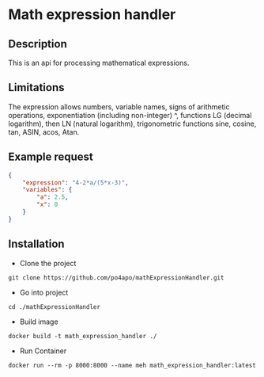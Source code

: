 # Math expression handler

## Description
This is an api for processing mathematical expressions.

## Limitations
The expression allows numbers, variable names, signs of arithmetic operations, exponentiation (including non-integer) ^, functions LG (decimal logarithm), then LN (natural logarithm), trigonometric functions sine, cosine, tan, ASIN, acos, Atan.

## Example request
```json
{
    "expression": "4-2*a/(5*x-3)",
    "variables": {
        "a": 2.5,
        "x": 0
    }
}
```

## Installation
- Clone the project
```shell
git clone https://github.com/po4apo/mathExpressionHandler.git
```
- Go into project
```shell
cd ./mathExpressionHandler
```
- Build image
```shell
docker build -t math_expression_handler ./
```
- Run Container
```shell
docker run --rm -p 8000:8000 --name meh math_expression_handler:latest
```

